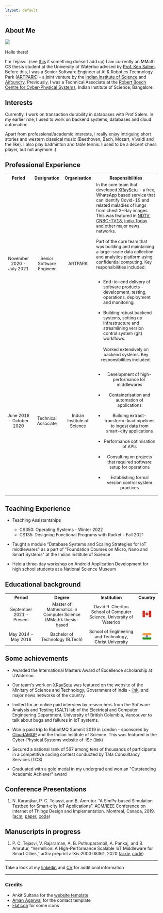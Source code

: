 ```yaml
---
layout: default
---
```


## About Me

<img class="profile-picture" src="photo.png">

Hello there! 

I'm Tejasvi. (see [this](misc) if something doesn't add up) I am currently an MMath CS thesis student at the University of Waterloo advised by [Prof. Ken Salem](https://cs.uwaterloo.ca/~kmsalem/). Before this, I was a Senior Software Engineer at AI & Robotics Technology Park ([ARTPARK](https://artpark.in)) - a joint venture by the [Indian Institute of Science](https://iisc.ac.in) and [Aifoundry](https://www.aifoundry.ai/). Previously, I was a Technical Associate at the [Robert Bosch Centre for Cyber-Physical Systems](https://cps.iisc.ac.in), Indian Institute of Science, Bangalore. 

## Interests

Currently, I work on transaction durability in databases with Prof Salem. In my earlier role, I used to work on backend systems, databases and cloud automation. 

Apart from professional/academic interests, I really enjoy intriguing short stories and western classical music (Beethoven, Bach, Mozart, Vivaldi and the like). I also play badminton and table tennis. I used to be a decent chess player, but not anymore :)

<!--- My research interests are in understanding how to build large systems with ease. Currently I am working on building a large-scale privacy preserving data exchange and analytics platform with folks from UIDAI and Microsoft Research.
-->

## Professional Experience

<table>
  <tbody>
    <tr>
      <th align="center">Period</th>
      <th align="center">Designation</th>
      <th align="center">Organisation</th>
      <th align="center">Responsibilities</th>
    </tr>
    <tr>
      <td align="center">November 2020 - July 2021</td>
      <td align="center">Senior Software Engineer</td>
      <td align="center">ARTPARK</td>
      <td align="left">In the core team that developed <a href="https://xraysetu.com">XRaySetu</a> - a free, WhatsApp based service that can identify Covid-19 and related maladies of lungs from chest X-Ray images. This was featured in <a href="https://www.ndtv.com/business/a-platform-for-early-covid-detection-over-whatsapp-know-how-it-works-2454475">NDTV</a>, <a href="https://www.cnbctv18.com/videos/startup/startup-street-elevation-capitals-investment-plans-covid-detection-using-xraysetu-9757181.htm">CNBC-TV18</a>, <a href="https://www.indiatoday.in/technology/news/story/government-launches-x-ray-setu-on-whatsapp-to-detect-covid-19-cases-in-areas-with-no-rt-pcr-tests-1810348-2021-06-03">India Today</a> and other major news networks. 
      <br>
      <br>
      Part of the core team that was building and maintaining a large-scale data collection and analytics platform using confidential computing. Key responsibilities included: 
	<ul>
	    <br/>
	    <li> End-to-end delivery of software products - development, testing, operations, deployment and monitoring. </li>
	    <br/>
	    <li> Building robust backend systems, setting up infrastructure and streamlining version control system (git) workflows. </li>
	</ul>
      </td>
    </tr>
    <tr>
      <td align="center">June 2018 - October 2020</td>
      <td align="center">Technical Associate</td>
      <td align="center">Indian Institute of Science</td>
      <td align="center">Worked extensively on backend systems. Key responsibilities included:
	<ul>
	<br/>
	<li>Development of high-performance IoT middlewares</li>
	<br/>
	<li>Containerisation and automation of applications</li>
	<br/>
	<li>Building extract-transform-load pipelines to ingest data from smart-city applications</li>
	<br/>
	<li>Performance optimisation of APIs</li>
	<br/>
	<li>Consulting on projects that required software setup for operations</li>
	<br/>
	<li>Establishing formal version control system practices</li>
	</ul>
      </td>
    </tr>
  </tbody>
</table>

## Teaching Experience

* Teaching Assistantships
    - CS350: Operating Systems - Winter 2022 
    - CS135: Designing Functional Programs with Racket - Fall 2021

* Taught a module “Database Systems and Scaling Strategies for IoT middlewares" as a part of “Foundation Courses on Micro, Nano and Smart Systems" at the Indian Institute of Science

* Held a three-day workshop on Android Application Development for high school students at a National Science Museum 


## Educational background

<table>
    <tbody>
    <tr>
      <th align="center">Period</th>
      <th align="center">Degree</th>
      <th align="center">Institution</th>
      <th align="center">Country</th>
    </tr>
    <tr>
	<td align="center"> September 2021 - Present</td>
	<td align="center"> Master of Mathematics in Computer Science (MMath): thesis-based</td>
	<td align="center"> David R. Cheriton School of Computer Science, University of Waterloo</td>
	<td align="center"><img src="canada.png" style="height:50%;width:50%"/></td>
    </tr>
    <tr>
	<td align="center"> May 2014 - May 2018</td>
	<td align="center"> Bachelor of Technology (B.Tech) </td>
	<td align="center"> School of Engineering and Technology, Christ University</td>
	<td align="center"><img src="india.png" style="height:50%;width:50%"/></td>
    </tr>
    </tbody>
</table>


<!-- ## Interesting Projects

* Aarogya Setu Anonymisation9: Developed an anonymisation framework to hide personally identifiable information from the Aarogya Setu self-assessment chat dataset. This framework, while preserving privacy, retained all the characteristics needed for predictive modelling of COVID-19 hotspots.

* Indian Urban Data Exchange (IUDX)10: Was involved in the core team of developing a common data ex- change platform for smart cities in India. This project was funded by the Govt. of India. IUDX is deployed “in-production" in two Indian cities namely, Pune and Varanasi

* Vermillion: A scalable and highly-available IoT middleware for smart cities, built for speed and respon- siveness. This middleware was the final and most mature implementation among the previous iterations of IoT middlewares that we had built. This is currently deployed as a part of the IUDX stack.

* Corinthian13: Built a faster and more robust version of IDEAM using Kore, a fast and secure web platform written in C. This project also comprised of microservices deployed using Docker.

* IoT Data Exchange and Analytics Middleware (IDEAM)14: This was an initial version of the smart city data exchange platform. This platform comprised various microservices which were developed using Undertow and deployed using Docker and Ansible.

* Intrusion Detection and Prevention System for Smart-city Middlewares15: It was a security layer built for smart-city middlewares to prevent attacks by malicious users. It was capable of protecting against DoS attacks and some kinds of exploits by observing patterns from log files and using blockchain techniques

-->
## Some achievements

* Awarded the International Masters Award of Excellence scholarship at UWaterloo. 

* Our team's work on [XRaySetu](https://xraysetu.com) was featured on the website of the Minitsry of Science and Technology, Government of India - [link](https://dst.gov.in/new-ai-driven-platform-will-facilitate-early-covid-interventions-over-whatsapp), and major news networks of the country.

* Invited for an online paid interview by researchers from the Software Analysis and Testing (SALT) lab of the Electrical and Computer Engineering Department, University of British Columbia, Vancouver to talk about bugs and failures in IoT systems.

* Won a paid trip to RabbitMQ Summit 2019 in London - sponsored by [CloudAMQP](https://cloudamqp.com) and the Indian Institute of Science. This was featured in the Cyber-Physical Systems website of IISc ([link](https://cps.iisc.ac.in/rabbitmq))

* Secured a national rank of 567 among tens of thousands of participants in a competitive coding contest conducted by Tata Consultancy Services (TCS)

* Graduated with a gold medal in my undergrad and won an "Outstanding Academic Achiever" award

## Conference Presentations

1. N. Karanjkar, P. C. Tejasvi, and B. Amrutur. “A SimPy-based Simulation Testbed for Smart-city IoT Applications”. ACM/IEEE Conference on Internet of Things Design and Implementation. Montreal, Canada, 2019. ([acm](https://dl.acm.org/doi/abs/10.1145/3302505.3312591), [paper](https://aml.ece.iisc.ac.in/images/b/bb/Iotdi19posters-paper56.pdf), [code](https://github.com/rbccps-iisc/atscale_middleware_testing))

## Manuscripts in progress

1. P. C. Tejasvi, V. Rajaraman, A. B. Puthuparambil, A. Pankaj, and B. Amrutur, “Vermillion: A High-Performance Scalable IoT Middleware for Smart Cities,” arXiv preprint arXiv:2003.08361, 2020 ([arxiv](https://arxiv.org/abs/2003.08361), [code](https://github.com/datasetu/vermillion/releases/tag/v0.2.0))


---

Take a look at my [linkedin](https://linkedin.com/in/pct) and [CV](cv.pdf) for additional information

---

### Credits

* Ankit Sultana for the [website template](https://github.com/ankitsultana/researcher)
* [Aman Agarwal](https://amanagarwal.io/) for the contact template
* [Flaticon](https://flaticon.com) for some icons

<br/>
<br/>
